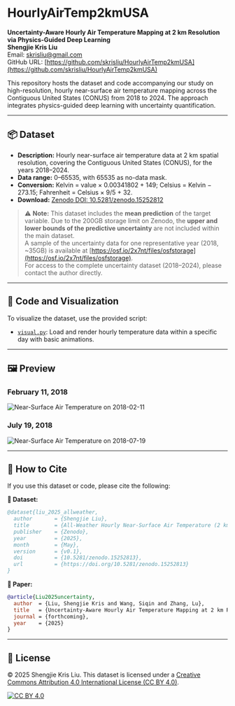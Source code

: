 # HourlyAirTemp2kmUSA

**Uncertainty-Aware Hourly Air Temperature Mapping at 2 km Resolution via Physics-Guided Deep Learning**  
**Shengjie Kris Liu**  
Email: [skrisliu@gmail.com](mailto:skrisliu@gmail.com)  
GitHub URL: [https://github.com/skrisliu/HourlyAirTemp2kmUSA](https://github.com/skrisliu/HourlyAirTemp2kmUSA)

This repository hosts the dataset and code accompanying our study on high-resolution, hourly near-surface air temperature mapping across the Contiguous United States (CONUS) from 2018 to 2024. The approach integrates physics-guided deep learning with uncertainty quantification.

---

## 📦 Dataset

- **Description:** Hourly near-surface air temperature data at 2 km spatial resolution, covering the Contiguous United States (CONUS), for the years 2018–2024.  
- **Data range:** 0–65535, with 65535 as no-data mask.  
- **Conversion:** Kelvin = value × 0.00341802 + 149; Celsius = Kelvin − 273.15; Fahrenheit = Celsius × 9/5 + 32.  
- **Download:** [Zenodo DOI: 10.5281/zenodo.15252812](https://doi.org/10.5281/zenodo.15252812)


> ⚠️ **Note:** This dataset includes the **mean prediction** of the target variable. Due to the 200GB storage limit on Zenodo, the **upper and lower bounds of the predictive uncertainty** are not included within the main dataset.  
> A sample of the uncertainty data for one representative year (2018, ~35GB) is available at [https://osf.io/2x7nt/files/osfstorage](https://osf.io/2x7nt/files/osfstorage).  
> For access to the complete uncertainty dataset (2018–2024), please contact the author directly.


---

## 🧪 Code and Visualization

To visualize the dataset, use the provided script:

- [`visual.py`](https://github.com/skrisliu/HourlyAirTemp2kmUSA/blob/main/visual.py): Load and render hourly temperature data within a specific day with basic animations.

---

## 🖼️ Preview

### February 11, 2018  
![Near-Surface Air Temperature on 2018-02-11](at2018042b.gif)

### July 19, 2018  
![Near-Surface Air Temperature on 2018-07-19](at2018200b.gif)

---

## 📄 How to Cite

If you use this dataset or code, please cite the following:

**📙 Dataset:**
```bibtex
@dataset{liu_2025_allweather,
  author       = {Shengjie Liu},
  title        = {All-Weather Hourly Near-Surface Air Temperature (2 km), {United States}, 2018--2024},
  publisher    = {Zenodo},
  year         = {2025},
  month        = {May},
  version      = {v0.1},
  doi          = {10.5281/zenodo.15252813},
  url          = {https://doi.org/10.5281/zenodo.15252813}
}
```

**📙 Paper:**
```bibtex
@article{Liu2025uncertainty,
  author  = {Liu, Shengjie Kris and Wang, Siqin and Zhang, Lu},
  title   = {Uncertainty-Aware Hourly Air Temperature Mapping at 2 km Resolution via Physics-Guided Deep Learning},
  journal = {forthcoming},
  year    = {2025}
}
```

---

## 📜 License

© 2025 Shengjie Kris Liu. This dataset is licensed under a [Creative Commons Attribution 4.0 International License (CC BY 4.0)](https://creativecommons.org/licenses/by/4.0/).

[![CC BY 4.0](https://licensebuttons.net/l/by/4.0/88x31.png)](https://creativecommons.org/licenses/by/4.0/)


